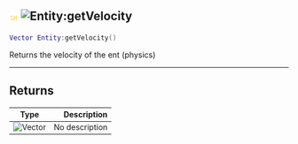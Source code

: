 ## ![shared](../../.gitbook/assets/shared.png) ![Entity](./readme/entity "mention"):getVelocity

```lua
Vector Entity:getVelocity()
```

Returns the velocity of the ent (physics)

------
## Returns

| Type   | Description |
| ------ | ----------: |
| ![Vector](./readme/vector "mention") | No description |

